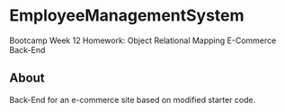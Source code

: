 # EmployeeManagementSystem

Bootcamp Week 12 Homework: Object Relational Mapping
E-Commerce Back-End

## About

Back-End for an e-commerce site based on modified starter code.
